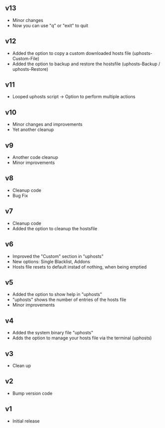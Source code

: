 ## v13
- Minor changes
- Now you can use "q" or "exit" to quit

## v12
- Added the option to copy a custom downloaded hosts file (uphosts-Custom-File)
- Added the option to backup and restore the hostsfile (uphosts-Backup / uphosts-Restore)

## v11
- Looped uphosts script
  -> Option to perform multiple actions

## v10
- Minor changes and improvements
- Yet another cleanup

## v9
- Another code cleanup
- Minor improvements

## v8
- Cleanup code
- Bug Fix

## v7
- Cleanup code
- Added the option to cleanup the hostsfile

## v6
- Improved the "Custom" section in "uphosts"
- New options: Single Blacklist, Addons
- Hosts file resets to default instad of nothing, when being emptied

## v5
- Added the option to show help in "uphosts"
- "uphosts" shows the number of entries of the hosts file
- Minor improvements

## v4
- Added the system binary file "uphosts"
- Adds the option to manage your hosts file via the terminal (uphosts)

## v3
- Clean up

## v2
- Bump version code

## v1 
- Initial release
